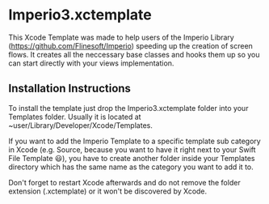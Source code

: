 # Imperio3.xctemplate
This Xcode Template was made to help users of the Imperio Library (https://github.com/Flinesoft/Imperio) speeding up the creation of screen flows. It creates all the neccessary base classes and hooks them up so you can start directly with your views implementation.

## Installation Instructions
To install the template just drop the Imperio3.xctemplate folder into your Templates folder. Usually it is located at ~user/Library/Developer/Xcode/Templates. 

If you want to add the Imperio Template to a specific template sub category in Xcode (e.g. Source, because you want to have it right next to your Swift File Template 😃), you have to create another folder inside your Templates directory which has the same name as the category you want to add it to.  

Don't forget to restart Xcode afterwards and do not remove the folder extension (.xctemplate) or it won't be discovered by Xcode.

